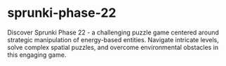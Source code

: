# sprunki-phase-22
Discover Sprunki Phase 22 - a challenging puzzle game centered around strategic manipulation of energy-based entities. Navigate intricate levels, solve complex spatial puzzles, and overcome environmental obstacles in this engaging game.
